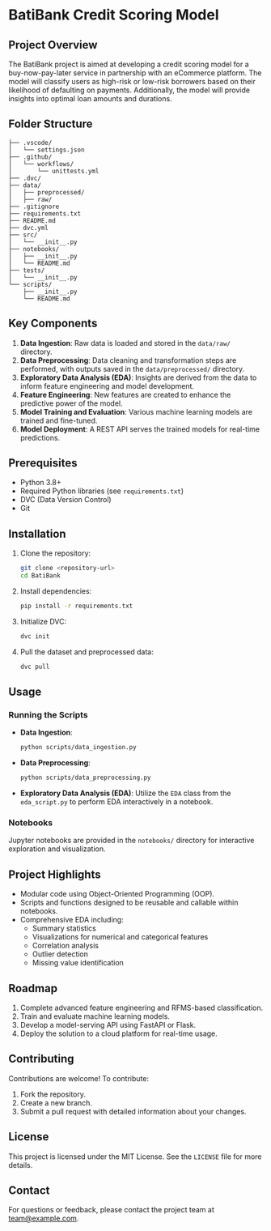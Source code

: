 # BatiBank Credit Scoring Model

## Project Overview
The BatiBank project is aimed at developing a credit scoring model for a buy-now-pay-later service in partnership with an eCommerce platform. The model will classify users as high-risk or low-risk borrowers based on their likelihood of defaulting on payments. Additionally, the model will provide insights into optimal loan amounts and durations.

## Folder Structure
```
├── .vscode/
│   └── settings.json
├── .github/
│   └── workflows/
│       └── unittests.yml
├── .dvc/
├── data/
│   ├── preprocessed/
│   ├── raw/
├── .gitignore
├── requirements.txt
├── README.md
├── dvc.yml
├── src/
│   └── __init__.py
├── notebooks/
│   ├── __init__.py
│   └── README.md
├── tests/
│   └── __init__.py
└── scripts/
    ├── __init__.py
    └── README.md
```

## Key Components
1. **Data Ingestion**: Raw data is loaded and stored in the `data/raw/` directory.
2. **Data Preprocessing**: Data cleaning and transformation steps are performed, with outputs saved in the `data/preprocessed/` directory.
3. **Exploratory Data Analysis (EDA)**: Insights are derived from the data to inform feature engineering and model development.
4. **Feature Engineering**: New features are created to enhance the predictive power of the model.
5. **Model Training and Evaluation**: Various machine learning models are trained and fine-tuned.
6. **Model Deployment**: A REST API serves the trained models for real-time predictions.

## Prerequisites
- Python 3.8+
- Required Python libraries (see `requirements.txt`)
- DVC (Data Version Control)
- Git

## Installation
1. Clone the repository:
   ```bash
   git clone <repository-url>
   cd BatiBank
   ```
2. Install dependencies:
   ```bash
   pip install -r requirements.txt
   ```
3. Initialize DVC:
   ```bash
   dvc init
   ```
4. Pull the dataset and preprocessed data:
   ```bash
   dvc pull
   ```

## Usage
### Running the Scripts
- **Data Ingestion**:
  ```bash
  python scripts/data_ingestion.py
  ```
- **Data Preprocessing**:
  ```bash
  python scripts/data_preprocessing.py
  ```
- **Exploratory Data Analysis (EDA)**:
  Utilize the `EDA` class from the `eda_script.py` to perform EDA interactively in a notebook.

### Notebooks
Jupyter notebooks are provided in the `notebooks/` directory for interactive exploration and visualization.

## Project Highlights
- Modular code using Object-Oriented Programming (OOP).
- Scripts and functions designed to be reusable and callable within notebooks.
- Comprehensive EDA including:
  - Summary statistics
  - Visualizations for numerical and categorical features
  - Correlation analysis
  - Outlier detection
  - Missing value identification

## Roadmap
1. Complete advanced feature engineering and RFMS-based classification.
2. Train and evaluate machine learning models.
3. Develop a model-serving API using FastAPI or Flask.
4. Deploy the solution to a cloud platform for real-time usage.

## Contributing
Contributions are welcome! To contribute:
1. Fork the repository.
2. Create a new branch.
3. Submit a pull request with detailed information about your changes.

## License
This project is licensed under the MIT License. See the `LICENSE` file for more details.

## Contact
For questions or feedback, please contact the project team at [team@example.com](mailto:team@example.com).

